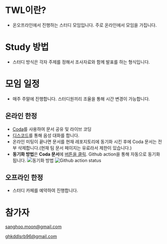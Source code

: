 # TWL이란?
- 온오프라인에서 진행하는 스터디 모임입니다. 주로 온라인에서 모임을 가집니다.

# Study 방법
- 스터디 방식은 각자 주제를 정해서 조사자료와 함께 발표를 하는 형식입니다.
 
# 모임 일정
- 매주 주말에 진행합니다. 스터디원끼리 조율을 통해 시간 변경이 가능합니다.

## 온라인 한정
- [Coda](https://coda.io/)를 사용하여 문서 공유 및 라이브 코딩
- [디스코드](https://discord.com/)를 통해 음성 대화를 합니다.
- 온라인 미팅이 끝나면 문서를 현재 레포지토리에 동기화 시킨 후에 Coda 문서는 전부 삭제합니다.(현재 팀 문서 페이지는 유료라서 제한이 있습니다.)
- **동기화 방법**은 **Coda 문서**에 <ins>버튼을 클릭</ins>. Github action을 통해 자동으로 동기화됩니다.
![동기화 방법](https://github.com/johnson434/TWL/assets/150678238/dbd0c523-0c54-489e-9a5d-d77597aa59cb)
![Github action status](https://github.com/johnson434/TWL/assets/150678238/0d594ccc-d46b-473d-9abb-f4a89ba89652)

## 오프라인 한정
- 스터디 카페를 예약하여 진행합니다.

# 참가자
sanghoo.moon@gmail.com

ghkddlsrb96@gmail.com




